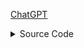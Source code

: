[ChatGPT](https://chat.openai.com/c/626f4a13-b6dc-4b6a-b01a-887408ec3bce)
<details>
  <summary>
    Source Code
  </summary>
  ```cpp

#pragma once
#include "td/actor/common.h"
#include "td/actor/ActorId.h"
#include "td/actor/ActorOwn.h"
#include "td/actor/ActorShared.h"

namespace td {
namespace actor {

template <class T, class... ArgsT>
TD_WARN_UNUSED_RESULT ActorOwn<T> create_actor(ActorOptions options, ArgsT &&... args) {
  return ActorOwn<T>(ActorId<T>::create(options, std::forward<ArgsT>(args)...));
}

template <class T, class... ArgsT>
TD_WARN_UNUSED_RESULT ActorOwn<T> create_actor(Slice name, ArgsT &&... args) {
  return ActorOwn<T>(ActorId<T>::create(ActorOptions().with_name(name), std::forward<ArgsT>(args)...));
}

#define SEND_CLOSURE_LATER 1
#ifndef SEND_CLOSURE_LATER

template <class ActorIdT, class FunctionT, class... ArgsT, class FunctionClassT = member_function_class_t<FunctionT>,
          size_t argument_count = member_function_argument_count<FunctionT>(),
          std::enable_if_t<argument_count == sizeof...(ArgsT), bool> with_promise = false>
void send_closure(ActorIdT &&actor_id, FunctionT function, ArgsT &&... args) {
  using ActorT = typename std::decay_t<ActorIdT>::ActorT;
  static_assert(std::is_base_of<FunctionClassT, ActorT>::value, "unsafe send_closure");

  ActorIdT id = std::forward<ActorIdT>(actor_id);
  detail::send_closure(id.as_actor_ref(), function, std::forward<ArgsT>(args)...);
}

template <class ActorIdT, class FunctionT, class... ArgsT, class FunctionClassT = member_function_class_t<FunctionT>,
          size_t argument_count = member_function_argument_count<FunctionT>(),
          std::enable_if_t<argument_count != sizeof...(ArgsT), bool> with_promise = true>
void send_closure(ActorIdT &&actor_id, FunctionT function, ArgsT &&... args) {
  using ActorT = typename std::decay_t<ActorIdT>::ActorT;
  static_assert(std::is_base_of<FunctionClassT, ActorT>::value, "unsafe send_closure");

  ActorIdT id = std::forward<ActorIdT>(actor_id);
  detail::send_closure_with_promise(id.as_actor_ref(),
                                    call_n_arguments<argument_count>(
                                        [&function](auto &&... nargs) {
                                          return create_immediate_closure(function,
                                                                          std::forward<decltype(nargs)>(nargs)...);
                                        },
                                        std::forward<ArgsT>(args)...),
                                    get_last_argument(std::forward<ArgsT>(args)...));
}

#else

template <class ActorIdT, class FunctionT, class... ArgsT, class FunctionClassT = member_function_class_t<FunctionT>,
          size_t argument_count = member_function_argument_count<FunctionT>(),
          std::enable_if_t<argument_count == sizeof...(ArgsT), bool> with_promise = false>
void send_closure(ActorIdT &&actor_id, FunctionT function, ArgsT &&... args) {
  using ActorT = typename std::decay_t<ActorIdT>::ActorT;
  static_assert(std::is_base_of<FunctionClassT, ActorT>::value, "unsafe send_closure");

  ActorIdT id = std::forward<ActorIdT>(actor_id);
  detail::send_closure_later(id.as_actor_ref(), function, std::forward<ArgsT>(args)...);
}

template <class ActorIdT, class FunctionT, class... ArgsT, class FunctionClassT = member_function_class_t<FunctionT>,
          size_t argument_count = member_function_argument_count<FunctionT>(),
          std::enable_if_t<argument_count != sizeof...(ArgsT), bool> with_promise = true>
void send_closure(ActorIdT &&actor_id, FunctionT function, ArgsT &&... args) {
  using ActorT = typename std::decay_t<ActorIdT>::ActorT;
  static_assert(std::is_base_of<FunctionClassT, ActorT>::value, "unsafe send_closure");

  ActorIdT id = std::forward<ActorIdT>(actor_id);
  detail::send_closure_with_promise_later(id.as_actor_ref(),
                                          call_n_arguments<argument_count>(
                                              [&function](auto &&... nargs) {
                                                return create_delayed_closure(function,
                                                                              std::forward<decltype(nargs)>(nargs)...);
                                              },
                                              std::forward<ArgsT>(args)...),
                                          get_last_argument(std::forward<ArgsT>(args)...));
}

#endif

template <class ActorIdT, class FunctionT, class... ArgsT, class FunctionClassT = member_function_class_t<FunctionT>,
          size_t argument_count = member_function_argument_count<FunctionT>(),
          std::enable_if_t<argument_count == sizeof...(ArgsT), bool> with_promise = false>
auto future_send_closure(ActorIdT &&actor_id, FunctionT function, ArgsT &&... args) {
  using R = ::td::detail::get_ret_t<std::decay_t<FunctionT>>;
  auto pf = make_promise_future<R>();
  send_closure(std::forward<ActorIdT>(actor_id), std::move(function), std::forward<ArgsT>(args)...,
               std::move(pf.first));
  return std::move(pf.second);
}

template <class R, class ActorIdT, class FunctionT, class... ArgsT,
          class FunctionClassT = member_function_class_t<FunctionT>,
          size_t argument_count = member_function_argument_count<FunctionT>(),
          std::enable_if_t<argument_count != sizeof...(ArgsT), bool> with_promise = true>
Future<R> future_send_closure(ActorIdT &&actor_id, FunctionT function, ArgsT &&... args) {
  auto pf = make_promise_future<R>();
  send_closure(std::forward<ActorIdT>(actor_id), std::move(function), std::forward<ArgsT>(args)...,
               std::move(pf.first));
  return std::move(pf.second);
}

template <typename ActorIdT, typename FunctionT, typename... ArgsT>
bool send_closure_bool(ActorIdT &&actor_id, FunctionT function, ArgsT &&... args) {
  send_closure(std::forward<ActorIdT>(actor_id), function, std::forward<ArgsT>(args)...);
  return true;
}

template <class ActorIdT, class FunctionT, class... ArgsT, class FunctionClassT = member_function_class_t<FunctionT>,
          size_t argument_count = member_function_argument_count<FunctionT>(),
          std::enable_if_t<argument_count == sizeof...(ArgsT), bool> with_promise = false>
void send_closure_later(ActorIdT &&actor_id, FunctionT function, ArgsT &&... args) {
  using ActorT = typename std::decay_t<ActorIdT>::ActorT;
  static_assert(std::is_base_of<FunctionClassT, ActorT>::value, "unsafe send_closure");

  ActorIdT id = std::forward<ActorIdT>(actor_id);
  detail::send_closure_later(id.as_actor_ref(), function, std::forward<ArgsT>(args)...);
}

template <class ActorIdT, class FunctionT, class... ArgsT, class FunctionClassT = member_function_class_t<FunctionT>,
          size_t argument_count = member_function_argument_count<FunctionT>(),
          std::enable_if_t<argument_count != sizeof...(ArgsT), bool> with_promise = true>
void send_closure_later(ActorIdT &&actor_id, FunctionT function, ArgsT &&... args) {
  using ActorT = typename std::decay_t<ActorIdT>::ActorT;
  static_assert(std::is_base_of<FunctionClassT, ActorT>::value, "unsafe send_closure");

  ActorIdT id = std::forward<ActorIdT>(actor_id);
  detail::send_closure_with_promise_later(id.as_actor_ref(),
                                          call_n_arguments<argument_count>(
                                              [&function](auto &&... nargs) {
                                                return create_delayed_closure(function,
                                                                              std::forward<decltype(nargs)>(nargs)...);
                                              },
                                              std::forward<ArgsT>(args)...),
                                          get_last_argument(std::forward<ArgsT>(args)...));
}

template <typename ActorIdT, typename FunctionT, typename... ArgsT>
bool send_closure_later_bool(ActorIdT &&actor_id, FunctionT function, ArgsT &&... args) {
  send_closure_later(std::forward<ActorIdT>(actor_id), function, std::forward<ArgsT>(args)...);
  return true;
}

template <class ActorIdT, class... ArgsT>
void send_lambda(ActorIdT &&actor_id, ArgsT &&... args) {
  ActorIdT id = std::forward<ActorIdT>(actor_id);
  detail::send_lambda(id.as_actor_ref(), std::forward<ArgsT>(args)...);
}
template <class ActorIdT, class... ArgsT>
void send_lambda_later(ActorIdT &&actor_id, ArgsT &&... args) {
  ActorIdT id = std::forward<ActorIdT>(actor_id);
  detail::send_lambda_later(id.as_actor_ref(), std::forward<ArgsT>(args)...);
}
template <class ActorIdT>
void send_signals(ActorIdT &&actor_id, ActorSignals signals) {
  ActorIdT id = std::forward<ActorIdT>(actor_id);
  detail::send_signals(id.as_actor_ref(), signals);
}
template <class ActorIdT>
void send_signals_later(ActorIdT &&actor_id, ActorSignals signals) {
  ActorIdT id = std::forward<ActorIdT>(actor_id);
  detail::send_signals_later(id.as_actor_ref(), signals);
}
}  // namespace actor

class SendClosure {
 public:
  template <class... ArgsT>
  void operator()(ArgsT &&... args) const {
    td::actor::send_closure(std::forward<ArgsT>(args)...);
  }
};

template <class T>
template <class... ArgsT>
auto Promise<T>::send_closure(ArgsT &&... args) {
  return [promise = std::move(*this), t = std::make_tuple(std::forward<ArgsT>(args)...)](auto &&r_res) mutable {
    TRY_RESULT_PROMISE(promise, res, std::move(r_res));
    td::call_tuple(SendClosure(), std::tuple_cat(std::move(t), std::make_tuple(std::move(res), std::move(promise))));
  };
}

template <class... ArgsT>
auto promise_send_closure(ArgsT &&... args) {
  return [t = std::make_tuple(std::forward<ArgsT>(args)...)](auto &&res) mutable {
    td::call_tuple(SendClosure(), std::tuple_cat(std::move(t), std::make_tuple(std::move(res))));
  };
}

}  // namespace td

  ```
</details>

This C++ code appears to be part of the TON (The Open Network) blockchain codebase, specifically related to the actor framework used in TON. Let's break down the key components and functionality of this code:

1. **Actor Creation:**
   - The `create_actor` function is a template function used to create actors in the TON actor framework.
   - It takes actor options and a variable number of arguments to construct the actor.

2. **SEND_CLOSURE_LATER:**
   - This macro determines whether to use immediate or delayed closure when sending messages to actors.
   - Immediate closure means the closure is executed immediately, while delayed closure is executed later.

3. **send_closure Function:**
   - The `send_closure` function is a template function for sending closures to actors.
   - It is overloaded based on whether immediate or delayed closure is used.
   - It takes an actor ID, a function, and arguments for the function.
   - The closures are sent to actors using the `detail::send_closure` or `detail::send_closure_later` functions.

4. **future_send_closure Function:**
   - The `future_send_closure` function is a template function for sending closures to actors and obtaining a future result.
   - It returns a future representing the result of the closure execution.

5. **send_closure_bool and send_closure_later_bool:**
   - These functions are specialized versions of `send_closure` and `send_closure_later` that return a boolean indicating success.

6. **send_lambda and send_lambda_later:**
   - These functions are for sending lambda functions to actors, either immediately or later.

7. **send_signals and send_signals_later:**
   - These functions are for sending signals to actors, either immediately or later.

8. **SendClosure Class:**
   - This class is a functor used for sending closures.
   - It wraps the `td::actor::send_closure` function.

9. **Promise Class:**
   - This class seems to be related to promises used in the actor framework.
   - The `send_closure` method generates a closure that sends a tuple of arguments to the actor using `SendClosure`.

10. **promise_send_closure Function:**
   - This function generates a closure for sending a tuple of arguments to an actor using `SendClosure`.

Overall, this code is a part of the actor framework in the TON blockchain codebase, providing functionality for creating actors, sending closures, handling promises, and managing different closure sending modes (immediate or delayed).
